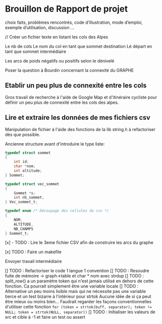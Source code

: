 # Brouillon de Rapport de projet

choix faits, 
problèmes rencontrés,
code d’illustration, 
mode d’emploi,
exemple d’utilisation, discussion ...

// Créer un fichier texte en listant les cols des Alpes

Le nb de cols
Le nom du col en tant que sommet destination
Lé départ en tant que sommet intermédiaire

Les arcs de poids négatifs ou positifs selon le dénivelé

Poser la question à Bourdin concernant la connexité du GRAPHE

## Etablir un peu plus de connexité entre les cols 

Gros travail de recherche à l'aide de Google Map et d'itinéraire cycliste pour définir un peu plus de connexité entre les cols des alpes.

## Lire et extraire les données de mes fichiers csv

Manipulation de fichier à l'aide des fonctions de la lib string.h 
à refactoriser dès que possible.

Ancienne structure avant d'introduire le type liste: 

```c
typedef struct sommet
{
    int id;
    char *nom;
    int altitude;
} Sommet;

typedef struct vec_sommet
{
    Sommet *s;
    int nb_sommet;
} Vec_sommet_t;

typedef enum /* Découpage des cellules du csv */
{
    NOM,
    ALTITUDE,
    NB_CHAMPS
} Sommet_t;

```


[x] - TODO : Lire le 3eme fichier CSV afin de construire les arcs du graphe

[x] TODO : Faire un makefile

Envoyer travail intermédiaire

[] TODO : Refactoriser le code 1 langue 1 convention
[] TODO : Resoudre fuite de mémoire -> graph->table et char * nom  avec strdup
[] TODO : split_row() a un paramètre token qui n'est jamais utilisé en dehors de cette fonction. Ca pourrait simplement être une variable locale
[] TODO : Alternative un peu moins lisible mais qui ne nécessite pas une variable tierce et un test bizarre à l'intérieur pour strtok
Aucune idée de si ça peut être mieux ou moins bien...
Faudrait regarder les façons conventionnelles d'utiliser cette fonction
`for (token = strtok(buff, separator); token != NULL; token = strtok(NULL, separator))`
[] TODO : Initialiser les valeurs de src et cible à -1 et faire un test ou assert
